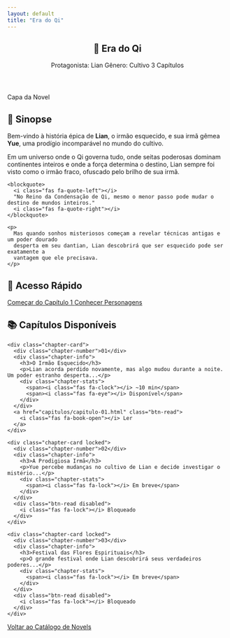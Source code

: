 ```yaml
---
layout: default
title: "Era do Qi"
---
```


<article class="novel-page">

  <!-- Header da novel -->
  <header class="chapter-header">
    <h1 class="chapter-title">🌸 Era do Qi</h1>
    <div class="chapter-meta">
      <span><i class="fas fa-user"></i> Protagonista: Lian</span>
      <span><i class="fas fa-star"></i> Gênero: Cultivo</span>
      <span><i class="fas fa-book"></i> 3 Capítulos</span>
    </div>
  </header>

  <!-- Capa -->
  <div class="novel-cover">
    <div class="cover-placeholder">
      <i class="fas fa-book-open"></i>
      <p>Capa da Novel</p>
    </div>
  </div>

  <!-- Sinopse -->
  <section class="novel-description">
    <h2>📖 Sinopse</h2>
    <p>
      Bem-vindo à história épica de <strong>Lian</strong>, o irmão esquecido, e sua irmã gêmea 
      <strong>Yue</strong>, uma prodígio incomparável no mundo do cultivo.
    </p>
    <p>
      Em um universo onde o Qi governa tudo, onde seitas poderosas dominam continentes inteiros 
      e onde a força determina o destino, Lian sempre foi visto como o irmão fraco, ofuscado 
      pelo brilho de sua irmã.
    </p>

    <blockquote>
      <i class="fas fa-quote-left"></i>
      "No Reino da Condensação de Qi, mesmo o menor passo pode mudar o destino de mundos inteiros."
      <i class="fas fa-quote-right"></i>
    </blockquote>

    <p>
      Mas quando sonhos misteriosos começam a revelar técnicas antigas e um poder dourado 
      desperta em seu dantian, Lian descobrirá que ser esquecido pode ser exatamente a 
      vantagem que ele precisava.
    </p>
  </section>

  <!-- Acesso rápido -->
  <section class="quick-access">
    <h2>🚀 Acesso Rápido</h2>
    <div class="quick-buttons">
      <a href="capitulos/capitulo-01.html" class="btn-primary large">
        <i class="fas fa-play"></i> Começar do Capítulo 1
      </a>
      <a href="extras/personagens.html" class="btn-secondary">
        <i class="fas fa-users"></i> Conhecer Personagens
      </a>
    </div>
  </section>

  <!-- Capítulos -->
  <section class="chapters-preview">
    <h2>📚 Capítulos Disponíveis</h2>

    <div class="chapter-card">
      <div class="chapter-number">01</div>
      <div class="chapter-info">
        <h3>O Irmão Esquecido</h3>
        <p>Lian acorda perdido novamente, mas algo mudou durante a noite. Um poder estranho desperta...</p>
        <div class="chapter-stats">
          <span><i class="fas fa-clock"></i> ~10 min</span>
          <span><i class="fas fa-eye"></i> Disponível</span>
        </div>
      </div>
      <a href="capitulos/capitulo-01.html" class="btn-read">
        <i class="fas fa-book-open"></i> Ler
      </a>
    </div>

    <div class="chapter-card locked">
      <div class="chapter-number">02</div>
      <div class="chapter-info">
        <h3>A Prodigiosa Irmã</h3>
        <p>Yue percebe mudanças no cultivo de Lian e decide investigar o mistério...</p>
        <div class="chapter-stats">
          <span><i class="fas fa-lock"></i> Em breve</span>
        </div>
      </div>
      <div class="btn-read disabled">
        <i class="fas fa-lock"></i> Bloqueado
      </div>
    </div>

    <div class="chapter-card locked">
      <div class="chapter-number">03</div>
      <div class="chapter-info">
        <h3>Festival das Flores Espirituais</h3>
        <p>O grande festival onde Lian descobrirá seus verdadeiros poderes...</p>
        <div class="chapter-stats">
          <span><i class="fas fa-lock"></i> Em breve</span>
        </div>
      </div>
      <div class="btn-read disabled">
        <i class="fas fa-lock"></i> Bloqueado
      </div>
    </div>
  </section>

  <!-- Voltar -->
  <div class="back-nav">
    <a href="../" class="btn-back">
      <i class="fas fa-arrow-left"></i> Voltar ao Catálogo de Novels
    </a>
  </div>

</article>

<!-- Estilos e scripts específicos da novel -->
<link rel="stylesheet" href="{{ site.baseurl }}/assets/css/novel.css">
<script src="{{ site.baseurl }}/assets/js/novel.js" defer></script>
